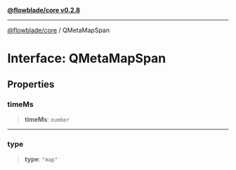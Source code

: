 [**@flowblade/core v0.2.8**](../README.md)

***

[@flowblade/core](../README.md) / QMetaMapSpan

# Interface: QMetaMapSpan

## Properties

### timeMs

> **timeMs**: `number`

***

### type

> **type**: `"map"`
